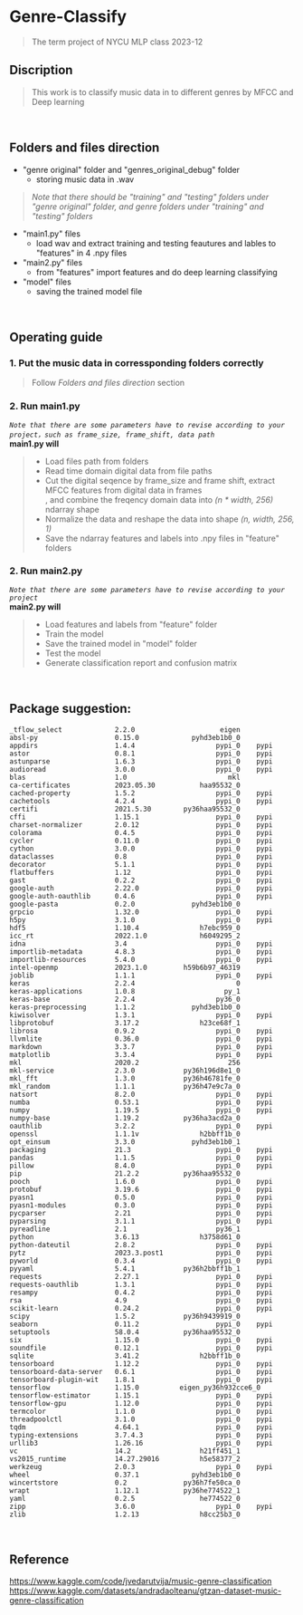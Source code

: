 # Genre-Classify
>The term project of NYCU MLP class 2023-12

## Discription
>This work is to classify music data in to different genres by MFCC and Deep learning
<br>

## Folders and files direction
* "genre original" folder and "genres_original_debug" folder
  * storing music data in .wav
> _Note that there should be "training" and "testing" folders under "genre original" folder, and genre folders under "training" and "testing" folders_
* "main1.py" files
  * load wav and extract training and testing feautures and lables to "features" in 4 .npy files
* "main2.py" files
  * from "features" import features and do deep learning classifying
* "model" files
  * saving the trained model file
<br>

## Operating guide
### 1. Put the music data in corressponding folders correctly
>Follow _Folders and files direction_ section  
  
### 2. Run main1.py  
_`Note that there are some parameters have to revise according to your project，such as frame_size, frame_shift, data path`_  
**main1.py will**  
>* Load files path from folders  
>* Read time domain digital data from file paths
>* Cut the digital seqence by frame_size and frame shift, extract MFCC features from digital data in frames  
, and combine the freqency domain data into _(n * width, 256)_ ndarray shape
>*  Normalize the data and reshape the data into shape _(n, width, 256, 1)_
>*  Save the ndarray features and labels into .npy files in "feature" folders

### 2. Run main2.py  
_`Note that there are some parameters have to revise according to your project`_  
**main2.py will**  
>* Load features and labels from "feature" folder
>* Train the model
>* Save the trained model in "model" folder
>* Test the model
>* Generate classification report and confusion matrix
<br>

## Package suggestion:
    _tflow_select             2.2.0                     eigen  
    absl-py                   0.15.0             pyhd3eb1b0_0  
    appdirs                   1.4.4                    pypi_0    pypi
    astor                     0.8.1                    pypi_0    pypi
    astunparse                1.6.3                    pypi_0    pypi
    audioread                 3.0.0                    pypi_0    pypi
    blas                      1.0                         mkl
    ca-certificates           2023.05.30           haa95532_0
    cached-property           1.5.2                    pypi_0    pypi
    cachetools                4.2.4                    pypi_0    pypi
    certifi                   2021.5.30        py36haa95532_0
    cffi                      1.15.1                   pypi_0    pypi
    charset-normalizer        2.0.12                   pypi_0    pypi
    colorama                  0.4.5                    pypi_0    pypi
    cycler                    0.11.0                   pypi_0    pypi
    cython                    3.0.0                    pypi_0    pypi
    dataclasses               0.8                      pypi_0    pypi
    decorator                 5.1.1                    pypi_0    pypi
    flatbuffers               1.12                     pypi_0    pypi
    gast                      0.2.2                    pypi_0    pypi
    google-auth               2.22.0                   pypi_0    pypi
    google-auth-oauthlib      0.4.6                    pypi_0    pypi
    google-pasta              0.2.0              pyhd3eb1b0_0
    grpcio                    1.32.0                   pypi_0    pypi
    h5py                      3.1.0                    pypi_0    pypi
    hdf5                      1.10.4               h7ebc959_0
    icc_rt                    2022.1.0             h6049295_2
    idna                      3.4                      pypi_0    pypi
    importlib-metadata        4.8.3                    pypi_0    pypi
    importlib-resources       5.4.0                    pypi_0    pypi
    intel-openmp              2023.1.0         h59b6b97_46319
    joblib                    1.1.1                    pypi_0    pypi
    keras                     2.2.4                         0
    keras-applications        1.0.8                      py_1
    keras-base                2.2.4                    py36_0
    keras-preprocessing       1.1.2              pyhd3eb1b0_0
    kiwisolver                1.3.1                    pypi_0    pypi
    libprotobuf               3.17.2               h23ce68f_1
    librosa                   0.9.2                    pypi_0    pypi
    llvmlite                  0.36.0                   pypi_0    pypi
    markdown                  3.3.7                    pypi_0    pypi
    matplotlib                3.3.4                    pypi_0    pypi
    mkl                       2020.2                      256
    mkl-service               2.3.0            py36h196d8e1_0
    mkl_fft                   1.3.0            py36h46781fe_0
    mkl_random                1.1.1            py36h47e9c7a_0
    natsort                   8.2.0                    pypi_0    pypi
    numba                     0.53.1                   pypi_0    pypi
    numpy                     1.19.5                   pypi_0    pypi
    numpy-base                1.19.2           py36ha3acd2a_0
    oauthlib                  3.2.2                    pypi_0    pypi
    openssl                   1.1.1v               h2bbff1b_0
    opt_einsum                3.3.0              pyhd3eb1b0_1
    packaging                 21.3                     pypi_0    pypi
    pandas                    1.1.5                    pypi_0    pypi
    pillow                    8.4.0                    pypi_0    pypi
    pip                       21.2.2           py36haa95532_0
    pooch                     1.6.0                    pypi_0    pypi
    protobuf                  3.19.6                   pypi_0    pypi
    pyasn1                    0.5.0                    pypi_0    pypi
    pyasn1-modules            0.3.0                    pypi_0    pypi
    pycparser                 2.21                     pypi_0    pypi
    pyparsing                 3.1.1                    pypi_0    pypi
    pyreadline                2.1                      py36_1
    python                    3.6.13               h3758d61_0
    python-dateutil           2.8.2                    pypi_0    pypi
    pytz                      2023.3.post1             pypi_0    pypi
    pyworld                   0.3.4                    pypi_0    pypi
    pyyaml                    5.4.1            py36h2bbff1b_1
    requests                  2.27.1                   pypi_0    pypi
    requests-oauthlib         1.3.1                    pypi_0    pypi
    resampy                   0.4.2                    pypi_0    pypi
    rsa                       4.9                      pypi_0    pypi
    scikit-learn              0.24.2                   pypi_0    pypi
    scipy                     1.5.2            py36h9439919_0
    seaborn                   0.11.2                   pypi_0    pypi
    setuptools                58.0.4           py36haa95532_0
    six                       1.15.0                   pypi_0    pypi
    soundfile                 0.12.1                   pypi_0    pypi
    sqlite                    3.41.2               h2bbff1b_0
    tensorboard               1.12.2                   pypi_0    pypi
    tensorboard-data-server   0.6.1                    pypi_0    pypi
    tensorboard-plugin-wit    1.8.1                    pypi_0    pypi
    tensorflow                1.15.0          eigen_py36h932cce6_0
    tensorflow-estimator      1.15.1                   pypi_0    pypi
    tensorflow-gpu            1.12.0                   pypi_0    pypi
    termcolor                 1.1.0                    pypi_0    pypi
    threadpoolctl             3.1.0                    pypi_0    pypi
    tqdm                      4.64.1                   pypi_0    pypi
    typing-extensions         3.7.4.3                  pypi_0    pypi
    urllib3                   1.26.16                  pypi_0    pypi
    vc                        14.2                 h21ff451_1
    vs2015_runtime            14.27.29016          h5e58377_2
    werkzeug                  2.0.3                    pypi_0    pypi
    wheel                     0.37.1             pyhd3eb1b0_0
    wincertstore              0.2              py36h7fe50ca_0
    wrapt                     1.12.1           py36he774522_1
    yaml                      0.2.5                he774522_0
    zipp                      3.6.0                    pypi_0    pypi
    zlib                      1.2.13               h8cc25b3_0
<br>

## Reference 
https://www.kaggle.com/code/jvedarutvija/music-genre-classification  
https://www.kaggle.com/datasets/andradaolteanu/gtzan-dataset-music-genre-classification
